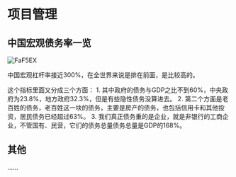 # 项目管理

## 中国宏观债务率一览  

![FaF5EX](https://cdn.jsdelivr.net/gh/fisheryounggod/picsbed@master/uPic/FaF5EX.jpg)

中国宏观杠杆率接近300%，在全世界来说是排在前⾯，是⽐较⾼的。

这个指标⾥⾯又分成三个⽅⾯：
    1. 其中政府的债务与GDP之比不到60%，中央政府为23.8%，地方政府32.3%，但是有些隐性债务没算进去。
    2. 第⼆个⽅⾯是⽼百姓的债务，⽼百姓这⼀块的债务，主要是房产的债务，也包括信⽤卡和其他投资，居民债务已经超过63%。
    3. 我们真正债务重的是企业，就是⾮银⾏的⼯商企业，不管国有、民营，它们的债务总量债务总量是GDP的168%。

## 其他
……
